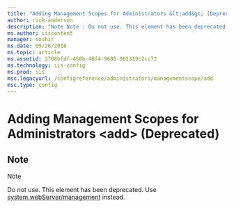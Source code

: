 ```yaml
---
title: "Adding Management Scopes for Administrators &lt;add&gt; (Deprecated) | Microsoft Docs"
author: rick-anderson
description: "Note Note : Do not use. This element has been deprecated. Use system.webServer/management instead."
ms.author: iiscontent
manager: soshir
ms.date: 09/26/2016
ms.topic: article
ms.assetid: 2708bfdf-450b-48f4-9688-001319c2cc72
ms.technology: iis-config
ms.prod: iis
msc.legacyurl: /configreference/administrators/managementscope/add
msc.type: config
---
```

Adding Management Scopes for Administrators &lt;add&gt; (Deprecated)
====================
<a id="001"></a>
## Note

> [!NOTE]
> Do not use. This element has been deprecated. Use [system.webServer/management](../../system.webserver/management/index.md) instead.